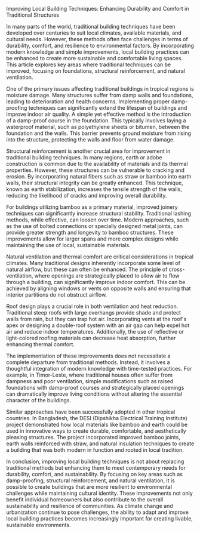 Improving Local Building Techniques: Enhancing Durability and Comfort in Traditional Structures

In many parts of the world, traditional building techniques have been developed over centuries to suit local climates, available materials, and cultural needs. However, these methods often face challenges in terms of durability, comfort, and resilience to environmental factors. By incorporating modern knowledge and simple improvements, local building practices can be enhanced to create more sustainable and comfortable living spaces. This article explores key areas where traditional techniques can be improved, focusing on foundations, structural reinforcement, and natural ventilation.

One of the primary issues affecting traditional buildings in tropical regions is moisture damage. Many structures suffer from damp walls and foundations, leading to deterioration and health concerns. Implementing proper damp-proofing techniques can significantly extend the lifespan of buildings and improve indoor air quality. A simple yet effective method is the introduction of a damp-proof course in the foundation. This typically involves laying a waterproof material, such as polyethylene sheets or bitumen, between the foundation and the walls. This barrier prevents ground moisture from rising into the structure, protecting the walls and floor from water damage.

Structural reinforcement is another crucial area for improvement in traditional building techniques. In many regions, earth or adobe construction is common due to the availability of materials and its thermal properties. However, these structures can be vulnerable to cracking and erosion. By incorporating natural fibers such as straw or bamboo into earth walls, their structural integrity can be greatly enhanced. This technique, known as earth stabilization, increases the tensile strength of the walls, reducing the likelihood of cracks and improving overall durability.

For buildings utilizing bamboo as a primary material, improved joinery techniques can significantly increase structural stability. Traditional lashing methods, while effective, can loosen over time. Modern approaches, such as the use of bolted connections or specially designed metal joints, can provide greater strength and longevity to bamboo structures. These improvements allow for larger spans and more complex designs while maintaining the use of local, sustainable materials.

Natural ventilation and thermal comfort are critical considerations in tropical climates. Many traditional designs inherently incorporate some level of natural airflow, but these can often be enhanced. The principle of cross-ventilation, where openings are strategically placed to allow air to flow through a building, can significantly improve indoor comfort. This can be achieved by aligning windows or vents on opposite walls and ensuring that interior partitions do not obstruct airflow.

Roof design plays a crucial role in both ventilation and heat reduction. Traditional steep roofs with large overhangs provide shade and protect walls from rain, but they can trap hot air. Incorporating vents at the roof's apex or designing a double-roof system with an air gap can help expel hot air and reduce indoor temperatures. Additionally, the use of reflective or light-colored roofing materials can decrease heat absorption, further enhancing thermal comfort.

The implementation of these improvements does not necessitate a complete departure from traditional methods. Instead, it involves a thoughtful integration of modern knowledge with time-tested practices. For example, in Timor-Leste, where traditional houses often suffer from dampness and poor ventilation, simple modifications such as raised foundations with damp-proof courses and strategically placed openings can dramatically improve living conditions without altering the essential character of the buildings.

Similar approaches have been successfully adopted in other tropical countries. In Bangladesh, the DESI (Dipshikha Electrical Training Institute) project demonstrated how local materials like bamboo and earth could be used in innovative ways to create durable, comfortable, and aesthetically pleasing structures. The project incorporated improved bamboo joints, earth walls reinforced with straw, and natural insulation techniques to create a building that was both modern in function and rooted in local tradition.

In conclusion, improving local building techniques is not about replacing traditional methods but enhancing them to meet contemporary needs for durability, comfort, and sustainability. By focusing on key areas such as damp-proofing, structural reinforcement, and natural ventilation, it is possible to create buildings that are more resilient to environmental challenges while maintaining cultural identity. These improvements not only benefit individual homeowners but also contribute to the overall sustainability and resilience of communities. As climate change and urbanization continue to pose challenges, the ability to adapt and improve local building practices becomes increasingly important for creating livable, sustainable environments.